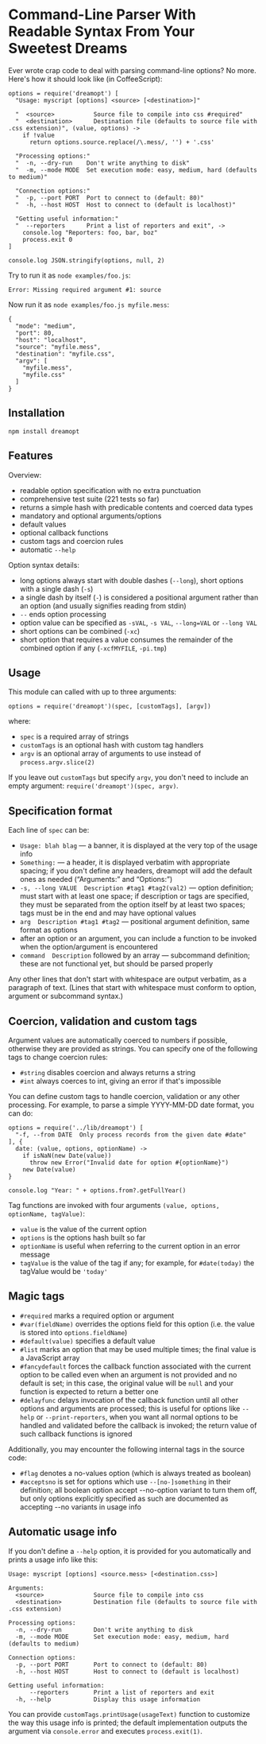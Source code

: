 Command-Line Parser With Readable Syntax From Your Sweetest Dreams
==================================================================

Ever wrote crap code to deal with parsing command-line options? No more. Here's how it should look like (in CoffeeScript):

    options = require('dreamopt') [
      "Usage: myscript [options] <source> [<destination>]"

      "  <source>           Source file to compile into css #required"
      "  <destination>      Destination file (defaults to source file with .css extension)", (value, options) ->
        if !value
          return options.source.replace(/\.mess/, '') + '.css'

      "Processing options:"
      "  -n, --dry-run    Don't write anything to disk"
      "  -m, --mode MODE  Set execution mode: easy, medium, hard (defaults to medium)"

      "Connection options:"
      "  -p, --port PORT  Port to connect to (default: 80)"
      "  -h, --host HOST  Host to connect to (default is localhost)"

      "Getting useful information:"
      "  --reporters      Print a list of reporters and exit", ->
        console.log "Reporters: foo, bar, boz"
        process.exit 0
    ]

    console.log JSON.stringify(options, null, 2)

Try to run it as `node examples/foo.js`:

    Error: Missing required argument #1: source

Now run it as `node examples/foo.js myfile.mess`:

    {
      "mode": "medium",
      "port": 80,
      "host": "localhost",
      "source": "myfile.mess",
      "destination": "myfile.css",
      "argv": [
        "myfile.mess",
        "myfile.css"
      ]
    }


Installation
------------

    npm install dreamopt


Features
--------

Overview:

* readable option specification with no extra punctuation
* comprehensive test suite (221 tests so far)
* returns a simple hash with predicable contents and coerced data types
* mandatory and optional arguments/options
* default values
* optional callback functions
* custom tags and coercion rules
* automatic `--help`

Option syntax details:

* long options always start with double dashes (`--long`), short options with a single dash (`-s`)
* a single dash by itself (`-`) is considered a positional argument rather than an option (and usually signifies reading from stdin)
* `--` ends option processing
* option value can be specified as `-sVAL`, `-s VAL`, `--long=VAL` or `--long VAL`
* short options can be combined (`-xc`)
* short option that requires a value consumes the remainder of the combined option if any (`-xcfMYFILE`, `-pi.tmp`)


Usage
-----

This module can called with up to three arguments:

    options = require('dreamopt')(spec, [customTags], [argv])

where:

* `spec` is a required array of strings
* `customTags` is an optional hash with custom tag handlers
* `argv` is an optional array of arguments to use instead of `process.argv.slice(2)`

If you leave out `customTags` but specify `argv`, you don't need to include an empty argument: `require('dreamopt')(spec, argv)`.


Specification format
--------------------

Each line of `spec` can be:

* `Usage: blah blag` — a banner, it is displayed at the very top of the usage info
* `Something:` — a header, it is displayed verbatim with appropriate spacing; if you don't define any headers, dreamopt will add the default ones as needed (“Arguments:” and “Options:”)
* `-s, --long VALUE  Description #tag1 #tag2(val2)` — option definition; must start with at least one space; if description or tags are specified, they must be separated from the option itself by at least two spaces; tags must be in the end and may have optional values
* `arg  Description #tag1 #tag2` — positional argument definition, same format as options
* after an option or an argument, you can include a function to be invoked when the option/argument is encountered
* `command  Description` followed by an array — subcommand definition; these are not functional yet, but should be parsed properly

Any other lines that don't start with whitespace are output verbatim, as a paragraph of text. (Lines that start with whitespace must conform to option, argument or subcommand syntax.)


Coercion, validation and custom tags
------------------------------------

Argument values are automatically coerced to numbers if possible, otherwise they are provided as strings. You can specify one of the following tags to change coercion rules:

* `#string` disables coercion and always returns a string
* `#int` always coerces to int, giving an error if that's impossible

You can define custom tags to handle coercion, validation or any other processing. For example, to parse a simple YYYY-MM-DD date format, you can do:

    options = require('../lib/dreamopt') [
      "-f, --from DATE  Only process records from the given date #date"
    ], {
      date: (value, options, optionName) ->
        if isNaN(new Date(value))
          throw new Error("Invalid date for option #{optionName}")
        new Date(value)
    }

    console.log "Year: " + options.from?.getFullYear()

Tag functions are invoked with four arguments `(value, options, optionName, tagValue)`:

* `value` is the value of the current option
* `options` is the options hash built so far
* `optionName` is useful when referring to the current option in an error message
* `tagValue` is the value of the tag if any; for example, for `#date(today)` the tagValue would be `'today'`


Magic tags
----------

* `#required` marks a required option or argument
* `#var(fieldName)` overrides the options field for this option (i.e. the value is stored into `options.fieldName`)
* `#default(value)` specifies a default value
* `#list` marks an option that may be used multiple times; the final value is a JavaScript array
* `#fancydefault` forces the callback function associated with the current option to be called even when an argument is not provided and no default is set; in this case, the original value will be `null` and your function is expected to return a better one
* `#delayfunc` delays invocation of the callback function until all other options and arguments are processed; this is useful for options like `--help` or `--print-reporters`, when you want all normal options to be handled and validated before the callback is invoked; the return value of such callback functions is ignored

Additionally, you may encounter the following internal tags in the source code:

* `#flag` denotes a no-values option (which is always treated as boolean)
* `#acceptsno` is set for options which use `--[no-]something` in their definition; all boolean option accept --no-option variant to turn them off, but only options explicitly specified as such are documented as accepting --no variants in usage info


Automatic usage info
--------------------

If you don't define a `--help` option, it is provided for you automatically and prints a usage info like this:

    Usage: myscript [options] <source.mess> [<destination.css>]

    Arguments:
      <source>              Source file to compile into css
      <destination>         Destination file (defaults to source file with .css extension)

    Processing options:
      -n, --dry-run         Don't write anything to disk
      -m, --mode MODE       Set execution mode: easy, medium, hard (defaults to medium)

    Connection options:
      -p, --port PORT       Port to connect to (default: 80)
      -h, --host HOST       Host to connect to (default is localhost)

    Getting useful information:
          --reporters       Print a list of reporters and exit
      -h, --help            Display this usage information

You can provide `customTags.printUsage(usageText)` function to customize the way this usage info is printed; the default implementation outputs the argument via `console.error` and executes `process.exit(1)`.
